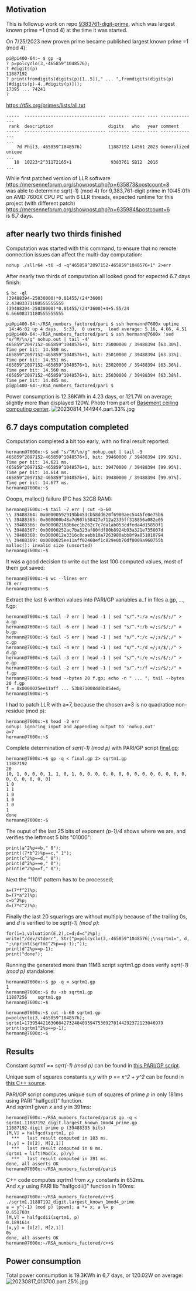 ## Motivation

This is followup work on repo [9383761-digit-prime](https://github.com/Hermann-SW/9383761-digit-prime), which was largest known prime =1 (mod 4) at the time it was started.

On 7/25/2023 new proven prime became published largest known prime =1 (mod 4):  
```
pi@pi400-64:~ $ gp -q
? p=polcyclo(3,-465859^1048576);
? #digits(p)
11887192
? print(fromdigits(digits(p)[1..5])," ... ",fromdigits(digits(p)[#digits(p)-4..#digits(p)]));
17395 ... 74241
? 
```
https://t5k.org/primes/lists/all.txt
```
-----  ------------------------------- -------- ----- ---- --------------
 rank  description                     digits   who   year comment
-----  ------------------------------- -------- ----- ---- --------------
...
    7d Phi(3,-465859^1048576)          11887192 L4561 2023 Generalized unique
...
   10  10223*2^31172165+1               9383761 SB12  2016 
...
```

While first patched version of LLR software  
https://mersenneforum.org/showpost.php?p=635873&postcount=8  
was able to determine sqrt\(-1\) \(mod 4\) for 9,383,761-digit prime in 10:45:01h on AMD 7600X CPU PC with 6 LLR threads, expected runtime for this project (with different patch)  
https://mersenneforum.org/showpost.php?p=635984&postcount=6  
is 6.7 days.

## after nearly two thirds finished  

Computation was started with this command, to ensure that no remote connection issues can affect the multi-day computation:  
```
nohup ./sllr64 -t6 -d -q"465859^2097152-465859^1048576+1" 2>err
```

After nearly two thirds of computation all looked good for expected 6.7 days finish:  
```
$ bc -ql
(39488394-25030000)*0.01455/(24*3600)
2.43483371180555555555
(39488394-25030000)*0.01455/(24*3600)+4+5.55/24
6.66608371180555555555
```
```
pi@pi400-64:~/RSA_numbers_factored/pari $ ssh hermann@7600x uptime
 14:46:02 up 4 days,  5:33,  0 users,  load average: 5.16, 4.66, 4.51
pi@pi400-64:~/RSA_numbers_factored/pari $ ssh hermann@7600x 'sed "s/^M/\n/g" nohup.out | tail -4'
465859^2097152-465859^1048576+1, bit: 25000000 / 39488394 [63.30%].  Time per bit: 14.580 ms.
465859^2097152-465859^1048576+1, bit: 25010000 / 39488394 [63.33%].  Time per bit: 14.551 ms.
465859^2097152-465859^1048576+1, bit: 25020000 / 39488394 [63.36%].  Time per bit: 14.560 ms.
465859^2097152-465859^1048576+1, bit: 25030000 / 39488394 [63.38%].  Time per bit: 14.485 ms.
pi@pi400-64:~/RSA_numbers_factored/pari $ 
```

Power consumption is 12.36KWh in 4.23 days, or 121.7W on average; slightly more than displayed 120W. Photo from part of [Basement ceiling computing center](https://github.com/Hermann-SW/9383761-digit-prime#basement-ceiling-computing-center-for-70-days).
![20230814_144944.part.33%.jpg](20230814_144944.part.33%25.jpg)  


## 6.7 days computation completed

Computation completed a bit too early, with no final result reported:  
```
hermann@7600x:~$ sed "s/^M/\n/g" nohup.out | tail -3
465859^2097152-465859^1048576+1, bit: 39460000 / 39488394 [99.92%].  Time per bit: 14.621 ms.
465859^2097152-465859^1048576+1, bit: 39470000 / 39488394 [99.95%].  Time per bit: 14.614 ms.
465859^2097152-465859^1048576+1, bit: 39480000 / 39488394 [99.97%].  Time per bit: 14.677 ms.
hermann@7600x:~$ 
```

Ooops, malloc() failure (PC has 32GB RAM):  
```
hermann@7600x:~$ tail -7 err | cut -b-60
\\ 39488364: 0x00000592919bb453cb58dd620f6980aec5445fe0e75b6
\\ 39488365: 0x000000b48a7d907b58427e712a2335ff318856a082e05
\\ 39488366: 0x000002168b6ec1b262c7c7da1ab053cdfeda4d15850f1
\\ 39488367: 0x00000252ac7ba323af80fdf80b8924b93a321e735007d
\\ 39488368: 0x0000012e3316c8caebb10a7263980abb8f9a851810794
\\ 39488369: 0x0000025ee11aff02460ef1c829e0b70df0009a960755b
malloc(): invalid size (unsorted)
hermann@7600x:~$ 
```

It was a good decision to write out the last 100 computed values, most of them got saved:  
```
hermann@7600x:~$ wc --lines err
78 err
hermann@7600x:~$ 
```

Extract the last 6 written values into PARI/GP variables a..f in files a.gp, ..., f.gp:  
```
hermann@7600x:~$ tail -7 err | head -1 | sed "s/^.*:/a =/;s/$/;/" > a.gp
hermann@7600x:~$ tail -6 err | head -1 | sed "s/^.*:/b =/;s/$/;/" > b.gp
hermann@7600x:~$ tail -5 err | head -1 | sed "s/^.*:/c =/;s/$/;/" > c.gp
hermann@7600x:~$ tail -4 err | head -1 | sed "s/^.*:/d =/;s/$/;/" > d.gp
hermann@7600x:~$ tail -3 err | head -1 | sed "s/^.*:/e =/;s/$/;/" > e.gp
hermann@7600x:~$ tail -2 err | head -1 | sed "s/^.*:/f =/;s/$/;/" > f.gp
hermann@7600x:~$ head --bytes 20 f.gp; echo -n " ... "; tail --bytes 20 f.gp
f = 0x0000025ee11aff ... 53b871008dd0b854ed;
hermann@7600x:~$
```

I had to patch LLR with a=7, because the chosen a=3 is no quadratice non-residue (mod p):  
```
hermann@7600x:~$ head -2 err
nohup: ignoring input and appending output to 'nohup.out'
a=7
hermann@7600x:~$ 
```

Complete determination of *sqrt(-1) (mod p)* with PARI/GP script [final.gp](final.gp):  
```
hermann@7600x:~$ gp -q < final.gp 2> sqrtm1.gp
11887192
20
[0, 1, 0, 0, 0, 1, 1, 0, 1, 0, 0, 0, 0, 0, 0, 0, 0, 0, 0, 0, 0, 0, 0, 0, 0, 0, 0, 0, 0]
1 0
1 1
1 0
1 0
1 0
1
done
hermann@7600x:~$
```

The ouput of the last 25 bits of exponent *(p-1)/4* shows where we are, and verifies the leftmost 5 bits "01000":  
```
print(a^2%p==b," 0");
print((7*b^2)%p==c," 1");
print(c^2%p==d," 0");
print(d^2%p==e," 0");
print(e^2%p==f," 0");
```

Next the "1101" pattern has to be processed;  
```
a=(7*f^2)%p;
b=(7*a^2)%p;
c=b^2%p;
d=(7*c^2)%p;
```

Finally the last 20 squarings are without multiply because of the trailing 0s, and *d* is verified to be *sqrt(-1) (mod p)*:  
```
for(i=1,valuation(E,2),c=d;d=c^2%p);
write("/dev/stderr", Str("p=polcyclo(3,-465859^1048576);\nsqrtm1=", d, ";\nprint(sqrtm1^2%p==p-1);"));
print(d^2%p==p-1);
print("done");
```

Running the generated more than 11MB script sqrtm1.gp does verify *sqrt(-1) (mod p)* standalone:  
```
hermann@7600x:~$ gp -q < sqrtm1.gp
1
hermann@7600x:~$ du -sb sqrtm1.gp 
11887256	sqrtm1.gp
hermann@7600x:~$ 
```

```
hermann@7600x:~$ cut -b-60 sqrtm1.gp 
p=polcyclo(3,-465859^1048576);
sqrtm1=17395442163066427324040959475309270144292372123046979
print(sqrtm1^2%p==p-1);
hermann@7600x:~$ 
```

## Results

Constant *sqrtm1 == sqrt(-1) (mod p)* can be found in [this PARI/GP script](https://github.com/Hermann-SW/RSA_numbers_factored/blob/main/pari/sqrtm1.11887192_digit.largest_known_1mod4_prime.gp).

Unique sum of squares constants *x,y* with *p == x^2 + y^2* can be found in [this C++ source](https://github.com/Hermann-SW/RSA_numbers_factored/blob/main/c%2B%2B/sqrtm1.11887192_digit.largest_known_1mod4_prime.cc).

PARI/GP script computes unique sum of squares of prime *p* in only 181ms using PARI "halfgcd()" function.  
And *sqrtm1* given *x* and *y* in 391ms:  
```
hermann@7600x:~/RSA_numbers_factored/pari$ gp -q < sqrtm1.11887192_digit.largest_known_1mod4_prime.gp 
11887192-digit prime p (39488395 bits)
[M,V] = halfgcd(sqrtm1, p)
  ***   last result computed in 183 ms.
[x,y] = [V[2], M[2,1]]
  ***   last result computed in 0 ms.
sqrtm1 = lift(Mod(x, p)/y)
  ***   last result computed in 391 ms.
done, all asserts OK
hermann@7600x:~/RSA_numbers_factored/pari$ 
```

C++ code computes *sqrtm1* from *x,y* constants in 652ms.  
And *x,y* using PARI lib "halfgcdii()" function in 190ms:  
```
hermann@7600x:~/RSA_numbers_factored/c++$ ./sqrtm1.11887192_digit.largest_known_1mod4_prime
a = y^(-1) (mod p) [powm]; a *= x; a %= p
0.651703s
[M,V] = halfgcdii(sqrtm1, p)
0.189161s
[x,y] = [V[2], M[2,1]]
0s
done, all asserts OK
hermann@7600x:~/RSA_numbers_factored/c++$ 
```

## Power consumption

Total power consumption is 19.3KWh in 6,7 days, or 120.02W on average:  
![20230817_013700.part.25%.jpg](20230817_013700.part.25%25.jpg)
